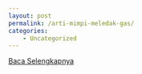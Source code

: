 ```yaml
---
layout: post
permalink: /arti-mimpi-meledak-gas/
categories:
    - Uncategorized
---
```


[Baca Selengkapnya](/01)